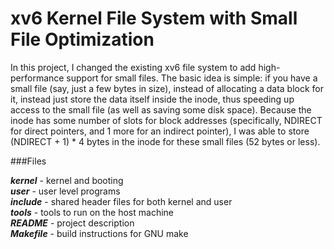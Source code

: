 # xv6 Kernel File System with Small File Optimization

In this project, I changed the existing xv6 file system to add high-performance support for small files. The basic idea 
is simple: if you have a small file (say, just a few bytes in size), instead of allocating a data block for it, instead 
just store the data itself inside the inode, thus speeding up access to the small file (as well as saving some disk space). 
Because the inode has some number of slots for block addresses (specifically, NDIRECT for direct pointers, and 1 more for 
an indirect pointer), I was able to store (NDIRECT + 1) * 4 bytes in the inode for these small files (52 bytes or 
less).

###Files

***kernel*** - kernel and booting   
***user*** - user level programs   
***include*** - shared header files for both kernel and user   
***tools*** - tools to run on the host machine   
***README*** - project description   
***Makefile*** - build instructions for GNU make 
